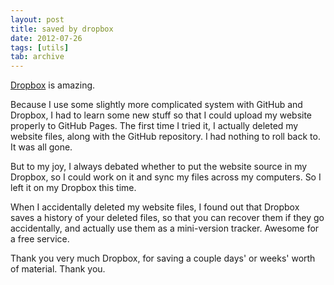 ```yaml
---
layout: post
title: saved by dropbox
date: 2012-07-26
tags: [utils]
tab: archive
---
```


<p>
  <a href="http://www.dropbox.com" target="_blank">Dropbox</a> is amazing.
</p>

<p>
  Because I use some slightly more complicated system with GitHub and Dropbox, 
  I had to learn some new stuff so that I could upload my website properly to GitHub Pages.
  The first time I tried it, I actually deleted my website files, along with the 
  GitHub repository. I had nothing to roll back to. It was all gone.
</p>

<p>
  But to my joy, I always debated whether to put the website source in my Dropbox, so I could
  work on it and sync my files across my computers. So I left it on my Dropbox this time.
</p>

<p>
  When I accidentally deleted my website files, I found out that Dropbox saves a history of your deleted
  files, so that you can recover them if they go accidentally, and actually use them as a mini-version
  tracker. Awesome for a free service.
</p>

<p>
  Thank you very much Dropbox, for saving a couple days' or weeks' worth of material. Thank you.
</p>